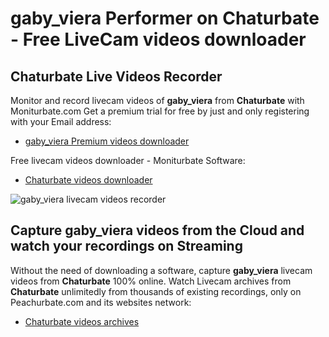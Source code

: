 # gaby_viera Performer on Chaturbate - Free LiveCam videos downloader

## Chaturbate Live Videos Recorder

Monitor and record livecam videos of **gaby_viera** from **Chaturbate** with Moniturbate.com
Get a premium trial for free by just and only registering with your Email address:
* [gaby_viera Premium videos downloader](https://moniturbate.com/request-demo-licence-key.html)

Free livecam videos downloader - Moniturbate Software:
* [Chaturbate videos downloader](https://moniturbate.com/moniturbate-download-software.html)

![gaby_viera livecam videos recorder](https://peachurnet.com/templates/moniturbate-software.png)


## Capture gaby_viera videos from the Cloud and watch your recordings on Streaming

Without the need of downloading a software, capture **gaby_viera** livecam videos from **Chaturbate** 100% online.
Watch Livecam archives from **Chaturbate** unlimitedly from thousands of existing recordings, only on Peachurbate.com and its websites network:
* [Chaturbate videos archives](https://peachurnet.com/)